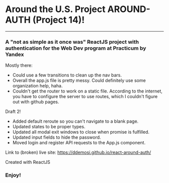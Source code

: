 # Around the U.S. Project AROUND-AUTH (Project 14)!
--------------------------------
### A "not as simple as it once was" ReactJS project with authentication for the Web Dev program at Practicum by Yandex

Mostly there:

* Could use a few transitions to clean up the nav bars.
* Overall the app.js file is pretty messy. Could definitely use some organization help, haha.
* Couldn't get the router to work on a static file. According to the internet, you have to configure the server to use routes, which I couldn't figure out with github pages.

Draft 2!

* Added default reroute so you can't navigate to a blank page.
* Updated states to be proper types.
* Updated all modal exit windows to close when promise is fulfilled.
* Updated input fields to hide the password.
* Moved login and register API requests to the App.js component.

Link to (broken) live site:
https://ddemosi.github.io/react-around-auth/

Created with ReactJS

### Enjoy!
